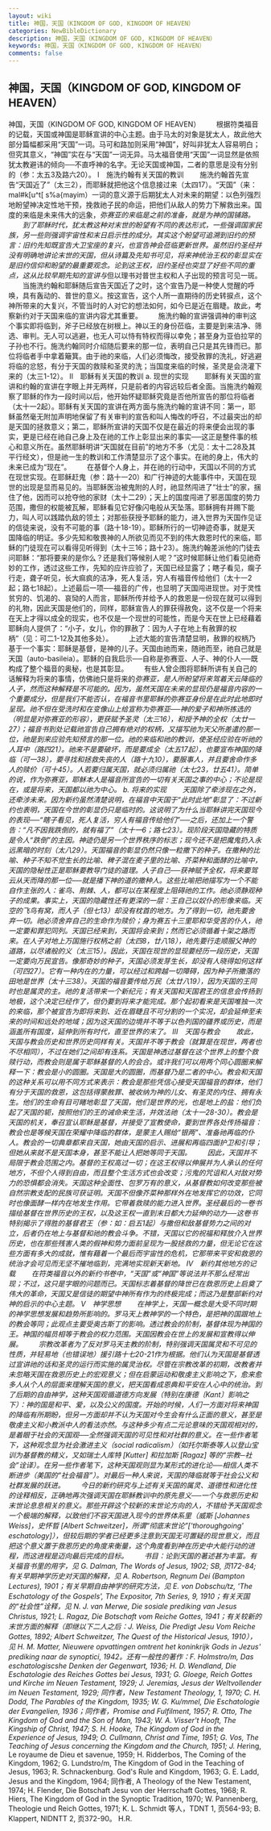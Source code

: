 ```yaml
---
layout: wiki
title: 神国，天国（KINGDOM OF GOD, KINGDOM OF HEAVEN）
categories: NewBibleDictionary
description: 神国，天国（KINGDOM OF GOD, KINGDOM OF HEAVEN）
keywords: 神国，天国（KINGDOM OF GOD, KINGDOM OF HEAVEN）
comments: false
---
```


## 神国，天国（KINGDOM OF GOD, KINGDOM OF HEAVEN）



神国，天国（KINGDOM OF GOD, KINGDOM OF
HEAVEN）
　　根据符类福音的记载，天国或神国是耶稣宣讲的中心主题。由于马太的对象是犹太人，故此他大部分篇幅都采用“天国”一词。马可和路加则采用“神国”，好叫非犹太人容易明白；但究其意义，“神国”实在与“天国”一词无异。马太福音使用“天国”一词显然是依照犹太教避讳的倾向──不直呼神的名字。无论天国或神国，二者的意思是没有分别的（参：太五3及路六20）。
Ⅰ　施洗约翰有关天国的教训
　　施洗约翰首先宣告“天国近了”（太三2），而耶稣就把他这个信息接过来（太四17）。“天国”（来：mal#k[u^t[ s%a{mayim）一词的意义源于后期犹太人对未来的期望：以色列强烈地盼望神决定性地干预，挽救祂子民的命运，把他们从敌人的势力下解救出来。国度的来临是未来伟大的远象，*弥赛亚的来临是之前的准备，就是为神的国铺路。
　　到了耶稣时代，犹太教这种对末世的盼望有不同的表达形式，一些强调国家民族，另一些则强调宇宙性和末日启示性的成分。其实这个盼望可追溯到旧约的预言：旧约先知既宣告大卫宝座的复兴，也宣告神会莅临更新世界。虽然旧约圣经并没有明确地讲论末世的天国，但从诗篇及先知书可见，将来神统治王权的彰显实在是旧约信仰和盼望的最重要观念。论到这王权，旧约圣经也突显了好些不同的重点，这从比较早期先知的宣讲与*但以理书对普世主权和人子出现的预言可见一斑。
　　当施洗约翰和耶稣随后宣告天国近了之时，这个宣告乃是一种使人觉醒的呼唤，具有轰动的、普世的意义。按这宣告，这个人所一直期待的历史转捩点，这个神所带来的大复兴，不管当时的人对它的想法如何，如今已是近在眉睫。故此，考察新约对于天国来临的宣讲内容尤其重要。
　　施洗约翰的宣讲强调神的审判这个事实即将临到，斧子已经放在树根上。神以王的身份莅临，主要是到来洁净、筛选、审判。无人可以逃避，也无人可以恃有特权而得以幸免；甚至身为亚伯拉罕的子孙也不行。施洗约翰同时介绍随后要来的那一位，表明自己只是其先锋而已。那位将临者手中拿着簸箕。由于祂的来临，人们必须悔改，接受赦罪的洗礼，好逃避将临的忿怒，有分于天国的救赎和圣灵的洗；当国度来临的时候，圣灵是会浇灌下来的（太三1-12）。
Ⅱ　耶稣有关天国的教训
a. 现世的实现
　　耶稣有关天国的宣讲和约翰的宣讲在字眼上并无两样，只是前者的内容远较后者全面。当施洗约翰观察了耶稣的作为一段时间以后，他开始怀疑耶稣究竟是否他所宣告的那位将临者（太十一2起）。耶稣有关天国的宣讲在两方面与施洗约翰的宣讲不同：第一，耶稣虽然毫无附加声明地保留了有关审判的宣告和叫人悔改的呼召，不过最突出的却是天国的拯救意义；第二，耶稣所宣讲的天国不仅是在最近的将来便会出现的事实，更是已经在祂自己身上及在祂的工作上彰显出来的事实──这正是整件事的核心和意义所在。虽然耶稣明讲“天国就在目前”的地方不多（尤见：太十二28及其平行经文），但是祂一生的教训和工作清楚显示了这个事实。在祂的身上，伟大的未来已成为“现在”。
　　在基督个人身上，并在祂的行动中，天国以不同的方式在现世实现。在耶稣赶鬼（参：路十一20）和广行神迹的大能事件中，天国在现世的出现是显而易见的。当耶稣医治被鬼附的人时，祂显然闯进了“壮士”的家，捆住了他，因而可以抢夺他的家财（太十二29）；天上的国度闯进了邪恶国度的势力范围，撒但的权能被瓦解，耶稣看见它好像闪电般从天坠落。耶稣拥有并赐下能力，叫人可以践踏仇敌的领土；对那些获授予耶稣的能力，进入世界为天国作见证的信徒来说，没有不可能的事（路十18-19）。耶稣所行的一切神迹奇事，就是天国降临的明证。多少先知和敬畏神的人所欲见而见不到的伟大救恩时代的来临，耶稣的门徒现在可以看得见听得到（太十三16；路十23）。施洗约翰差派他的门徒去问耶稣：“那将要来的是你么？还是我们等候别人呢？”这时候耶稣让他们看见祂奇妙的工作，透过这些工作，先知的应许应验了，天国已经显露了；瞎子看见，瘸子行走，聋子听见，长大痲疯的洁净，死人复活，穷人有福音传给他们（太十一2起；路七18起）。上述最后一项──福音的广传，也显明了天国闯进现世。对于灵性贫穷的、饥渴的、哀恸的人而言，耶稣所传并给予人的救恩是一份现在就可以得到的礼物，因此天国是他们的，同样，耶稣宣告人的罪获得赦免，这不仅是一个将来在天上才得以成全的现实，也不仅是一个现世的可能性，而是今天在世上已经藉着耶稣向人提供了：“小子，女儿，你的罪赦了：因为人子在地上有赦罪的权柄”（见：可二1-12及其他多处）。
　　上述大能的宣告清楚显明，赦罪的权柄乃基于一个事实：耶稣是基督，是神的儿子。天国由祂而来，随祂而至，祂自己就是天国（auto-basileia）。耶稣的自我启示──自称是弥赛亚、人子、神的仆人──既构成了整个福音的奥秘，也是其彰显。
　　有些人曾企图将耶稣所讲有关自己的话解释为将来的事情，仿佛祂只是将来的*弥赛亚，是人所盼望将来驾着天云降临的人子，然而这种解释是不可能的。因为，虽然天国在未来的显现仍是福音内容的一个重要成分，但是我们不能否认，在福音书里耶稣的弥赛亚身份是在此时此地即时呈现。祂不但在受洗时和在变像山上给宣称为弥赛亚──神的爱子和神所拣选的（明显是对弥赛亚的形容），更获赋予圣灵（太三16），和授予神的全权（太廿一27）；福音书到处记载祂宣告自己拥有绝对的权柄，又描写祂为天父所差遣的那一位，祂是到来应验先知预言的那一位。祂的来临和祂的教训，使圣经应验在听祂的人耳中（路四21）。祂来不是要破坏，而是要成全（太五17起），也要宣布神国的降临（可一38），要寻找和拯救失丧的人（路十九10），要服事人，并且要舍命作多人的赎价（可十45）。人若要归属天国，就必须归属祂（太七23，廿五41）。简单的说，作为弥赛亚，耶稣本人是福音所宣告的一切有关天国之事的中心；不论是现在，或是将来，天国都以祂为中心。
b. 将来的实现
　　天国除了牵涉现在之外，还牵涉未来。因为新约虽然清楚说明，在福音中天国于“此时此地”彰显了：不过新约也表明，天国在今世的彰显仍只是临时的。这说明了为什么当耶稣讲完天国现今的表现──“瞎子看见，死人复活，穷人有福音传给他们”──之后，还加上一个警告：“凡不因我跌倒的，就有福了”（太十一6；路七23）。现阶段天国隐藏的特质是令人“跌倒”的主因。神迹仍是另一个世界秩序的标志；现今还不是把魔鬼扔入永远黑暗的时刻（太八29）。天国福音的彰显仍然只像一粒撒下的种子。在撒种的比喻、种子不知不觉生长的比喻、稗子混在麦子里的比喻、芥菜种和面酵的比喻中，天国的隐秘性正是耶稣要教导门徒的道理。人子自己──获神赋予全权，将来要驾云从天而降的那一位──就是播下神的道的撒种人。这些比喻把祂描写为一个不能自作主张的人：雀鸟、荆棘、人，都可以在某程度上阻碍祂的工作。祂必须静观种子的成果。事实上，天国的隐藏性还有更深的一层：王自己以奴仆的形像来临。天空的飞鸟有窝，而人子（但七13）却没有枕首的地方。为了得到一切，祂先要舍弃一切。祂必须舍弃自己的生命作为赎价；身为赛五十三里耶和华受苦的仆人，祂一定要和罪犯同列。天国已经来到，天国将会来到；然而它必须循着十架之路而来。在人子对地上万国施行权柄之前（太四8，廿八18），祂先要行走顺服父神的道路，以尽诸般的义（太三15）。因此，天国在现世的显现要经历一段历史，天国一定要向万民宣告。像那奇妙的种子，天国必须发芽生长，却没有人晓得如何这样（可四27）。它有一种内在的力量，可以经过和跨越一切障碍，因为种子所撒落的田地是世界（太十三38）。天国的福音要传给万民（太廿八19），因为天国的王同时也是属灵的主。祂的复活带来一个新纪元；有关天国和天国君王的信息会传扬到地极，这个决定已经作了，但仍要到将来才能完成。那个起初看来是天国唯独一次的来临，那个被宣告为即将来到、近在眉睫且不可分割的一个实况，却会延伸至未来的时间和远处的地域；因为这天国的边境并不等于以色列国的疆界或历史，而是涵盖所有国度，延伸到所有时代，直至世界的末了。
Ⅲ　天国与教会
　　故此，天国与教会历史和世界历史同样有关。天国并不等于教会（就算是在现世，两者也不尽相同），不过在她们之间却有连系。天国是神透过基督在这个世界上的整个救赎行动，而教会则是属于耶稣基督的人的会合。或许我们可以用两个同心圆圈来解释一下：教会是小的圆圈。天国是大的圆圈，而基督乃是二者的中心。教会和天国的这种关系可以用不同方式来表示：教会是那些凭信心接受天国福音的群体，他们有分于天国的救恩，这包括得蒙赦罪、被收纳为神的儿女、有圣灵的内住、拥有永生。他们的生命有目可睹地彰显了天国，他们是世界的光，也是地上的盐：他们负起了天国的轭，按照他们的王的诫命来生活，并效法祂（太十一28-30）。教会是天国的机关，奉召宣认耶稣是基督，并接受了宣教使命，要到世界各处传扬福音：教会也是等候天国在荣耀中降临的群体，是蒙主人赐给“银两”、准备祂再临的仆人。教会的一切典章都来自天国，她由天国的启示、进展和再临四面护卫和引导；但她从来就不是天国本身，甚至不能让人把她等同于天国。
　　因此，天国并不局限于教会范围之内。基督的王权高过一切；在这王权得以伸展并为人承认的任何地方，不但个人得到自由，而且整个生活方式也会改变；污鬼的咒诅和人对敌对势力的恐惧都会消失。天国这种全面性、包罗万有的意义，从基督教如何改变那些被自然宗教支配的民族可获证明。天国不但像芥菜种那样外在地发挥它的功效，它同时也像面酵一样内在地发生作用。它带着救赎的能力进入世界。圣经最后的一卷书描绘基督在世界历史的王权，以及这王权一直到末日都大力延伸的动力──这卷书特别揭示了得胜的基督君王（参：如：启五1起）与撒但和敌基督势力之间的对立，后者仍在地上与基督和祂的教会斗争。不错，天国以它的祝福和释放介入世界历史，也在那些残害人类的假神和势力面前呈现为一股拯救的力量，但无论它在这些方面有多大的成就，惟有藉着一个最后而宇宙性的危机，它那带来平安和救恩的统治才会可见而无坚不摧地临到，完满地实现新天新地。
Ⅳ　新约其他地方的记载
　　在符类福音以外的新约书卷中，“天国”或“神国”等说法并不那么经常出现；不过，这只是字眼的问题而已。天国标志着基督的降世已在救恩历史上启奠了伟大的革命，天国又是信徒的期望中神所有作为的终极完成；而这乃是整部新约对神的启示的中心主题。
Ⅴ　神学思想
　　在神学上，天国一概念是大受不同时期的神学思想发展和趋势所影响的。罗马天上教神学的一个特色，是把神的国跟地上的教会等同；此观点主要受奥古斯丁的影响。透过教会的阶制，基督体现为神国的王。神国的幅员相等于教会的权力范围。天国因教会在世上的发展和宣教得以伸展。
　　宗教改革者为了反对罗马天主教的阶制，特别强调天国属灵和不可见的性质，并轻易地（也错误地）援引路十七20-21作为根据。他们认为天国是基督透过宣讲祂的话和圣灵的运行而实施的属灵治权。尽管在宗教改革的初期，改教者并未忽略天国在救恩历史上的宏观意义；但在启蒙运动和敬虔主义影响之下，愈来愈多人从个人的层面来理解天国的意义，把天国看成恩典和平安在人心中的统治。到了后期的自由神学，这种天国观循道德方向发展（特别在康德〔Kant〕影响之下）：神的国是和平、爱，以及公义的国度。开始的时候，人们一方面对将来神国的降临有所期盼，但另一方面却并不认为天国对今生会有什么正面的意义，甚至是敬虔主义和小教派中人的看法亦然。与这种多少有点二元论意味的天国观相对的，是着眼于社会的天国观──全然强调天国的可见性和对社群的意义。在一些作者笔下，这种观念显为社会激进主义（social radicalism）（如托尔斯泰等人以登山宝训为基督教的精义，又如瑞士人库特 [Kutter] 和拉加斯
[Ragaz] 等的“宗教─社会”诠译）。在另一些作者笔下，这种天国观则显为某形式的进化论──相信人类不断进步（美国的“社会福音”）。对最后一种人来说，天国的降临就等于社会公义和社群发展的跃进。
　　今日的新约研究与上述有关天国的属灵、道德性和进化性的诠释相反，正确地再次强调天国在耶稣教训中的原先意义──一个与救恩历史和末世论息息相关的意义。那些开辟这个较新的末世论方向的人，不错给予天国观念一个极端的解释，以致他们不容天国进入现今的世界体系里（威斯 [Johannes Weiss]，史怀晢 [Albert Schweitzer]，所谓“彻底末世论”['thoroughgoing'
eschatology]），但较后期的学者已经更多注意到天国无可置疑的现世意义，而且把这个意义置于救恩历史的角度来衡量，这个角度看到神在历史中大能行动的进程，而这进程是迈向最后完成的目标。
　　书目：论到天国的著述甚为丰富。有关福音书里的用字，见 G. Dalman, The Words of Jesus, 1902; SB, 页172-84; 有关早期神学历史对天国的解释，见 A. Robertson, Regnum Dei (Bampton Lectures), 1901；有关早期自由神学的研究方法，见 E. von Dobschu/tz, 'The Eschatology of the
Gospels', The Expositor, 7th Series,
9, 1910；有关天国的“社会性”诠释，见 N. J. van Merwe, Die sosiale
prediking van Jesus Christus, 1921; L. Ragaz, Die Botschaft vom Reiche Gottes, 1941；有关较新的末世方面的解释（即继以下二人之后：J. Weiss, Die Predigt Jesu Vom Reiche Gottes,
1892; Albert Schweitzer, The Quest of the
Historical Jesus, 1910），见 H. M. Matter, Nieuwere opvattingen omtrent het koninkrijk Gods in Jezus' prediking
naar de synoptici, 1942。还有一般性的著作：F. Holmstro/m, Das eschatologiscshe Denken der Gegenwart, 1936; H. D. Wendland, Die Eschatologie des Reiches Gottes bei
Jesus, 1931; G. Gloege, Reich Gottes
und Kirche im Neuen Testament, 1929; J. Jeremias, Jesus der Weltvollender im Neuen Testament, 1929; 同作者，New Testament Theology, 1, 1970; C. H. Dodd, The
Parables of the Kingdom, 1935; W. G. Ku/mmel, Die Eschatologie der Evangelien, 1936；同作者，Promise and Fulfilment, 1957; R. Otto, The Kingdom of
God and the Son of Man, 1943; W. A. Visser't Hooft, The Kingship of Christ, 1947; S. H. Hooke, The Kingdom of God in the Experience of Jesus, 1949; O. Cullmann, Christ and Time, 1951; G. Vos, The Teaching of Jesus concerning the Kingdom
and the Church, 1951; J. He*ring, Le
royaume de Dieu et savenue, 1959; H. Ridderbos, The Coming of the Kingdom, 1962; G. Lundstro/m, The Kingdom of God in the Teaching of Jesus, 1963; R.
Schnackenburg. God's Rule and Kingdom,
1963; G. E. Ladd, Jesus and the Kingdom,
1964; 同作者, A Theology of the New
Testament, 1974; H. Flender, Die
Botschaft Jesu von der Herrschaft Gottes, 1968; R. Hiers, The Kingdom of God in the Synoptic Tradition,
1970; W. Pannenberg, Theologie und Reich
Gottes, 1971; K. L. Schmidt 等人，TDNT
1, 页564-93; B. Klappert, NIDNTT
2, 页372-90。
H.R.




